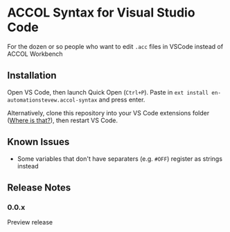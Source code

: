 # ACCOL Syntax for Visual Studio Code

For the dozen or so people who want to edit `.acc` files in VSCode instead of ACCOL Workbench

## Installation

Open VS Code, then launch Quick Open (`Ctrl+P`). Paste in `ext install en-automationstevew.accol-syntax` and press enter.

Alternatively, clone this repository into your VS Code extensions folder ([Where is that?](https://code.visualstudio.com/docs/editor/extension-gallery#_where-are-extensions-installed)), then restart VS Code.

## Known Issues

 - Some variables that don't have separaters (e.g. `#OFF`) register as strings instead

## Release Notes

### 0.0.x

Preview release
